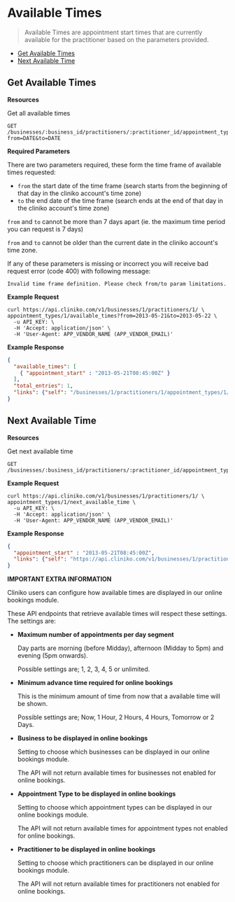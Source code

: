 Available Times
============
> Available Times are appointment start times that are currently available for the practitioner based on the parameters provided.

* [Get Available Times](#get-available-times "This will return all available times")
* [Next Available Time](#next-available-time "This will return the next available time")

Get Available Times
----------------

**Resources**

Get all available times
``` 
GET /businesses/:business_id/practitioners/:practitioner_id/appointment_types/:appointment_type_id/available_times?from=DATE&to=DATE 
```

**Required Parameters**

There are two parameters required, these form the time frame of available times requested:
* `from` the start date of the time frame (search starts from the beginning of that day in the cliniko account's time zone) 
* `to`   the end date of the time frame (search ends at the end of that day in the cliniko account's time zone)

`from` and `to` cannot be more than 7 days apart (ie. the maximum time period you can request is 7 days) 

`from` and `to` cannot be older than the current date in the cliniko account's time zone.

If any of these parameters is missing or incorrect you will receive bad request error (code 400) with following message:

```shell
Invalid time frame definition. Please check from/to param limitations.
```

**Example Request**
```shell
curl https://api.cliniko.com/v1/businesses/1/practitioners/1/ \
appointment_types/1/available_times?from=2013-05-21&to=2013-05-22 \
  -u API_KEY: \
  -H 'Accept: application/json' \
  -H 'User-Agent: APP_VENDOR_NAME (APP_VENDOR_EMAIL)'
```

**Example Response**
```json
{
  "available_times": [
    { "appointment_start" : "2013-05-21T08:45:00Z" }
  ],
  "total_entries": 1,
  "links": {"self": "/businesses/1/practitioners/1/appointment_types/1/available_times?from=2013-05-21&to=2013-05-22&page=1"}
}

```

Next Available Time
----------------

**Resources**

Get next available time
``` 
GET /businesses/:business_id/practitioners/:practitioner_id/appointment_types/:appointment_type_id/next_available_time 
```

**Example Request**
```shell
curl https://api.cliniko.com/v1/businesses/1/practitioners/1/ \
appointment_types/1/next_available_time \
  -u API_KEY: \
  -H 'Accept: application/json' \
  -H 'User-Agent: APP_VENDOR_NAME (APP_VENDOR_EMAIL)'
```

**Example Response**
```json
{
  "appointment_start" : "2013-05-21T08:45:00Z",
  "links": {"self": "https://api.cliniko.com/v1/businesses/1/practitioners/1/appointment_types/1/next_available_time"}
}

```

**IMPORTANT EXTRA INFORMATION**

Cliniko users can configure how available times are displayed in our online bookings module.  

These API endpoints that retrieve available times will respect these settings.  The settings are:

* **Maximum number of appointments per day segment**

    Day parts are morning (before Midday), afternoon (Midday to 5pm) and evening (5pm onwards).  

    Possible settings are; 1, 2, 3, 4, 5 or unlimited.
    
* **Minimum advance time required for online bookings**

    This is the minimum amount of time from now that a available time will be shown.

    Possible settings are; Now, 1 Hour, 2 Hours, 4 Hours, Tomorrow or 2 Days.
    
* **Business to be displayed in online bookings**

    Setting to choose which businesses can be displayed in our online bookings module. 
    
    The API will not return available times for businesses not enabled for online bookings.
    
* **Appointment Type to be displayed in online bookings**

    Setting to choose which appointment types can be displayed in our online bookings module. 
    
    The API will not return available times for appointment types not enabled for online bookings.
    
* **Practitioner to be displayed in online bookings**

    Setting to choose which practitioners can be displayed in our online bookings module. 
    
    The API will not return available times for practitioners not enabled for online bookings.
